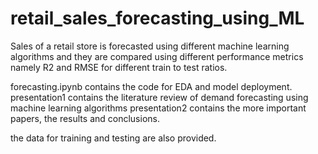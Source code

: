 # retail_sales_forecasting_using_ML

Sales of a retail store is forecasted using different machine learning algorithms and they are compared using different performance metrics
namely R2 and RMSE for different train to test ratios.

forecasting.ipynb contains the code for EDA and model deployment.
presentation1 contains the literature review of demand forecasting using machine learning algorithms
presentation2 contains the more important papers, the results and conclusions.

the data for training and testing are also provided.
